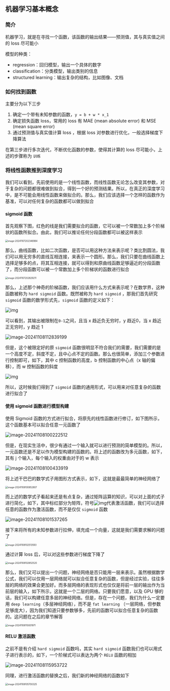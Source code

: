 ## 机器学习基本概念

### 简介

机器学习，就是在寻找一个函数，该函数的输出结果——预测值，其与真实值之间的 loss 尽可能小

模型的种类：

-   regression：回归模型，输出一个具体的数字
-   classification：分类模型，输出类别的信息
-   structured learning：输出复杂的结构，比如图像、文档

### 如何找到函数

主要分为以下三步

1.   确定一个带有未知参数的函数，`y = b + w * x_1`
2.   确定损失函数 loss，常用的 loss 有 MAE (mean absolute error) 和 MSE (mean square error)
3.   通过预测值与真实值计算 loss ，根据 loss 对参数进行优化，一般选择梯度下降算法

在第三步进行多次迭代，不断优化函数的参数，使得其计算的 loss 尽可能小，上述的步骤称为 `训练`

### 将线性函数推到深度学习

我们可以看到，先前使用的是一个线性函数，而线性函数无论怎么改变其参数，对于复杂的问题都很难做到拟合，得到一个好的预测结果。所以，在真正的深度学习中，是不可能会用线性函数来做拟合的。那么，我们应该选择一个怎样的函数作为基准，可以对任何复杂的函数都可以做到拟合

#### sigmoid 函数

首先观察下图，红色的线是我们需要拟合的函数，它可以被一个常数加上多个阶梯状的函数所拟合。由此，我们可以推论任何分段函数都可以被这样表示

<img src="./assets/image-20241107202346984.png" alt="image-20241107202346984" style="zoom:50%;" />

那么，曲线函数，比如二次函数，是否可以用这种方法来表示呢？类比割圆法，我们可以用无穷多的直线互相连接，来表示一个圆形。那么，我们只要在曲线函数上选择足够多的点，将其互相连接，就可以得到和原曲线函数足够逼近的分段函数了，而分段函数可以被一个常数加上多个阶梯状的函数进行拟合

<img src="./assets/image-20241107202629211.png" alt="image-20241107202629211" style="zoom:50%;" />

那么，上述那个神奇的阶梯函数，我们应该用什么方式来表示呢？在数学界，这种函数被称为 `hard sigmoid` 函数。既然被称为 `hard sigmoid` ，那我们首先研究 `sigmoid` 函数的数学形式先，`sigmoid` 函数的定义如下：

![img](./assets/clip_image002-1731036095926-5.png)

可以看到，其输出被限制在`0-1`之间，且当 x 趋近负无穷时，y 趋近0，当 x 趋近正无穷时，y 趋近 1

![image-20241108112839199](./assets/image-20241108112839199.png)

但是，这个被限定好的原 `sigmoid` 函数很明显不符合我们的需要，我们需要的是一个高度不定，斜度不定，且中心点不定的函数。那么也很简单，添加三个参数进行控制即可，如下，其中 c 控制函数的高度，b 控制函数的中心点（x 轴的偏移），而 w 控制函数的斜度

![img](./assets/clip_image002-1731036984527-9.png)

所以，这时候我们得到了 `sigmoid` 函数的通用形式，可以用来对任意复杂的函数进行拟合了

#### 使用 sigmoid 函数进行模型构建

使用 Sigmoid 函数的方式进行拟合，将原先的线性函数进行修订，如下图所示，这个函数基本可以拟合任意一元函数了

![image-20241108100222512](./assets/image-20241108100222512.png)

但是，在现实生活中，很少有通过一个输入就可以进行预测的简单模型的。所以，一元函数还是不足以作为模型构建的函数的。将上述的函数改为多元函数，如下，其有 j 个输入，每个输入的权重由对于的 w 表示

![image-20241108100433919](./assets/image-20241108100433919.png)

将上述干巴巴的数学式子用图形方式表示，如下，这就是最最简单的神经网络了

<img src="./assets/image-20241108100852807.png" alt="image-20241108100852807" style="zoom:50%;" />

而上述的数学式子看起来还是有点复杂，通过矩阵运算的知识，可以对上面的式子进行简化，如下，其中标红部分为矩阵，符号![img](./assets/clip_image002.png)代表激活函数，我们可以选择任意的函数作为激活函数，而不是仅仅 `sigmoid` 函数

![image-20241108101537265](./assets/image-20241108101537265.png)

接下来将所有的未知参数进行拉伸，填充成一个向量，这就是我们需要求解的问题了

<img src="./assets/image-20241108102513593.png" alt="image-20241108102513593" style="zoom:50%;" />

通过计算 loss 后，可以对这些参数进行梯度下降了

<img src="./assets/image-20241108102652520.png" alt="image-20241108102652520" style="zoom:50%;" />

那么，我们又可以提出一个问题，神经网络是否只能用一层来表示。虽然根据数学公式，我们可以仅用一层网络就可以拟合任意复杂的函数，但是经过实验，往往多层的网络的效果会更加好。而多层网络的表现形式也仅仅是将前一层的输出作为当前层的输入，如下所示，这就是一个二层的网络。只要我们愿意，以及 GPU 够的话，我们可以构建任意多层的神经网络。但是，存在一个问题，我们为什么一定要用 `deep learning`（多层神经网络），而不是 `fat learning` （一层网络，但参数足够庞大），因为我们知道只要参数够多，先前的函数可以拟合任意复杂的函数的。这问题在之后的章节解答

<img src="./assets/image-20241108110001971.png" alt="image-20241108110001971" style="zoom:50%;" />

#### RELU 激活函数

之前不是有介绍 `hard sigmoid` 函数吗，其实 `hard sigmoid` 函数我们也可以用式子进行表示的，如下，一个阶梯式可以表达为两个 `RELU` 函数的相加

![image-20241108115953722](./assets/image-20241108115953722.png)

同理，进行激活函数的替换之后，我们新的神经网络的函数如下

<img src="./assets/image-20241108105700325.png" alt="image-20241108105700325" style="zoom:50%;" />